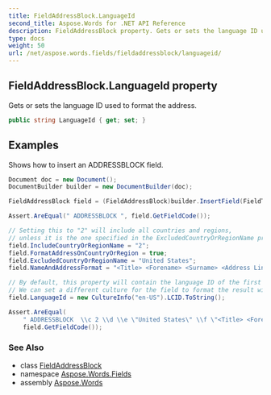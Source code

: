 ```yaml
---
title: FieldAddressBlock.LanguageId
second_title: Aspose.Words for .NET API Reference
description: FieldAddressBlock property. Gets or sets the language ID used to format the address in C#.
type: docs
weight: 50
url: /net/aspose.words.fields/fieldaddressblock/languageid/
---
```

## FieldAddressBlock.LanguageId property

Gets or sets the language ID used to format the address.

```csharp
public string LanguageId { get; set; }
```

## Examples

Shows how to insert an ADDRESSBLOCK field.

```csharp
Document doc = new Document();
DocumentBuilder builder = new DocumentBuilder(doc);

FieldAddressBlock field = (FieldAddressBlock)builder.InsertField(FieldType.FieldAddressBlock, true);

Assert.AreEqual(" ADDRESSBLOCK ", field.GetFieldCode());

// Setting this to "2" will include all countries and regions,
// unless it is the one specified in the ExcludedCountryOrRegionName property.
field.IncludeCountryOrRegionName = "2";
field.FormatAddressOnCountryOrRegion = true;
field.ExcludedCountryOrRegionName = "United States";
field.NameAndAddressFormat = "<Title> <Forename> <Surname> <Address Line 1> <Region> <Postcode> <Country>";

// By default, this property will contain the language ID of the first character of the document.
// We can set a different culture for the field to format the result with like this.
field.LanguageId = new CultureInfo("en-US").LCID.ToString();

Assert.AreEqual(
    " ADDRESSBLOCK  \\c 2 \\d \\e \"United States\" \\f \"<Title> <Forename> <Surname> <Address Line 1> <Region> <Postcode> <Country>\" \\l 1033",
    field.GetFieldCode());
```

### See Also

* class [FieldAddressBlock](../)
* namespace [Aspose.Words.Fields](../../fieldaddressblock/)
* assembly [Aspose.Words](../../../)

